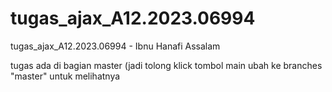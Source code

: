 # tugas_ajax_A12.2023.06994
tugas_ajax_A12.2023.06994 - Ibnu Hanafi Assalam


tugas ada di bagian master (jadi tolong klick tombol main ubah ke branches  "master" untuk melihatnya
